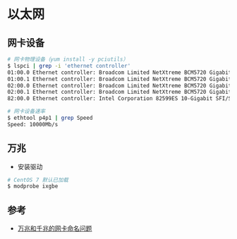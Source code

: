 # 以太网

## 网卡设备

```sh
# 网卡物理设备（yum install -y pciutils）
$ lspci | grep -i 'ethernet controller'
01:00.0 Ethernet controller: Broadcom Limited NetXtreme BCM5720 Gigabit Ethernet PCIe
01:00.1 Ethernet controller: Broadcom Limited NetXtreme BCM5720 Gigabit Ethernet PCIe
02:00.0 Ethernet controller: Broadcom Limited NetXtreme BCM5720 Gigabit Ethernet PCIe
02:00.1 Ethernet controller: Broadcom Limited NetXtreme BCM5720 Gigabit Ethernet PCIe
82:00.0 Ethernet controller: Intel Corporation 82599ES 10-Gigabit SFI/SFP+ Network Connection (rev 01)
```

```sh
# 网卡设备速率
$ ethtool p4p1 | grep Speed
Speed: 10000Mb/s
```

## 万兆

* 安装驱动

```sh
# CentOS 7 默认已加载
$ modprobe ixgbe
```

## 参考

* [万兆和千兆的网卡命名问题](https://www.jianshu.com/p/d501b8875295)